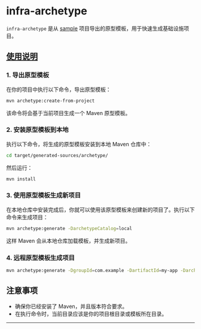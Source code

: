 # infra-archetype

`infra-archetype` 是从 [sample](https://github.com/xincao9/infra-framework/tree/main/sample) 项目导出的原型模板，用于快速生成基础设施项目。

## [使用说明](https://maven.apache.org/archetype/maven-archetype-plugin/advanced-usage.html)

### 1. 导出原型模板

在你的项目中执行以下命令，导出原型模板：

```bash
mvn archetype:create-from-project
```

该命令将会基于当前项目生成一个 Maven 原型模板。

### 2. 安装原型模板到本地

执行以下命令，将生成的原型模板安装到本地 Maven 仓库中：

```bash
cd target/generated-sources/archetype/
```

然后运行：

```bash
mvn install
```

### 3. 使用原型模板生成新项目

在本地仓库中安装完成后，你就可以使用该原型模板来创建新的项目了。执行以下命令来生成项目：

```bash
mvn archetype:generate -DarchetypeCatalog=local
```

这样 Maven 会从本地仓库加载模板，并生成新项目。

### 4. 远程原型模板生成项目

```bash
mvn archetype:generate -DgroupId=com.example -DartifactId=my-app -DarchetypeArtifactId=sample-archetype -DarchetypeGroupId=com.github.xincao9.archetype -DinteractiveMode=false
```
## 注意事项

- 确保你已经安装了 Maven，并且版本符合要求。
- 在执行命令时，当前目录应该是你的项目根目录或模板所在目录。

---
